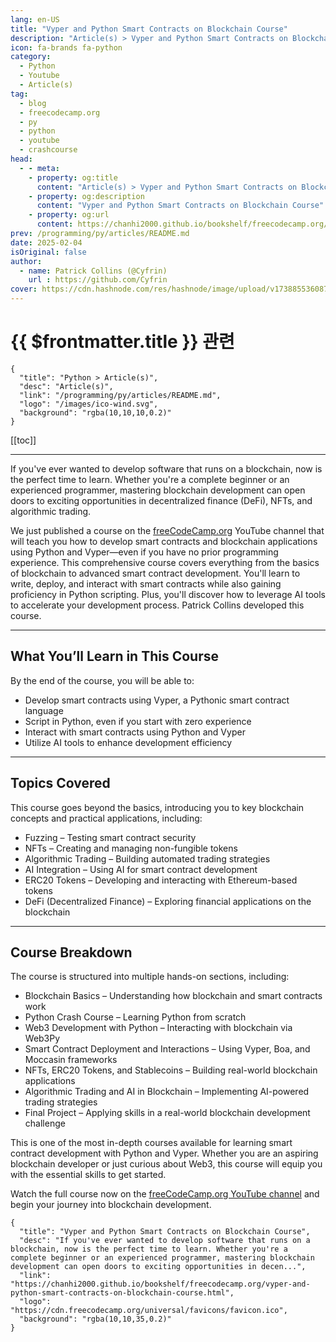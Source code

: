 ```yaml
---
lang: en-US
title: "Vyper and Python Smart Contracts on Blockchain Course"
description: "Article(s) > Vyper and Python Smart Contracts on Blockchain Course"
icon: fa-brands fa-python
category:
  - Python
  - Youtube
  - Article(s)
tag:
  - blog
  - freecodecamp.org
  - py
  - python
  - youtube
  - crashcourse
head:
  - - meta:
    - property: og:title
      content: "Article(s) > Vyper and Python Smart Contracts on Blockchain Course"
    - property: og:description
      content: "Vyper and Python Smart Contracts on Blockchain Course"
    - property: og:url
      content: https://chanhi2000.github.io/bookshelf/freecodecamp.org/vyper-and-python-smart-contracts-on-blockchain-course.html
prev: /programming/py/articles/README.md
date: 2025-02-04
isOriginal: false
author:
  - name: Patrick Collins (@Cyfrin)
    url : https://github.com/Cyfrin
cover: https://cdn.hashnode.com/res/hashnode/image/upload/v1738855360874/ce0b276f-fc25-4bda-bacf-726d1a8d009d.png
---
```


# {{ $frontmatter.title }} 관련

```component VPCard
{
  "title": "Python > Article(s)",
  "desc": "Article(s)",
  "link": "/programming/py/articles/README.md",
  "logo": "/images/ico-wind.svg",
  "background": "rgba(10,10,10,0.2)"
}
```

[[toc]]

---

<SiteInfo
  name="Vyper and Python Smart Contracts on Blockchain Course"
  desc="If you've ever wanted to develop software that runs on a blockchain, now is the perfect time to learn. Whether you're a complete beginner or an experienced programmer, mastering blockchain development can open doors to exciting opportunities in decen..."
  url="https://freecodecamp.org/news/vyper-and-python-smart-contracts-on-blockchain-course"
  logo="https://cdn.freecodecamp.org/universal/favicons/favicon.ico"
  preview="https://cdn.hashnode.com/res/hashnode/image/upload/v1738855360874/ce0b276f-fc25-4bda-bacf-726d1a8d009d.png"/>

If you've ever wanted to develop software that runs on a blockchain, now is the perfect time to learn. Whether you're a complete beginner or an experienced programmer, mastering blockchain development can open doors to exciting opportunities in decentralized finance (DeFi), NFTs, and algorithmic trading.

We just published a course on the [<FontIcon icon="fa-brands fa-free-code-camp"/>freeCodeCamp.org](http://freeCodeCamp.org) YouTube channel that will teach you how to develop smart contracts and blockchain applications using Python and Vyper—even if you have no prior programming experience. This comprehensive course covers everything from the basics of blockchain to advanced smart contract development. You'll learn to write, deploy, and interact with smart contracts while also gaining proficiency in Python scripting. Plus, you'll discover how to leverage AI tools to accelerate your development process. Patrick Collins developed this course.

---

## What You’ll Learn in This Course

By the end of the course, you will be able to:

- Develop smart contracts using Vyper, a Pythonic smart contract language
- Script in Python, even if you start with zero experience
- Interact with smart contracts using Python and Vyper
- Utilize AI tools to enhance development efficiency

---

## Topics Covered

This course goes beyond the basics, introducing you to key blockchain concepts and practical applications, including:

- Fuzzing – Testing smart contract security
- NFTs – Creating and managing non-fungible tokens
- Algorithmic Trading – Building automated trading strategies
- AI Integration – Using AI for smart contract development
- ERC20 Tokens – Developing and interacting with Ethereum-based tokens
- DeFi (Decentralized Finance) – Exploring financial applications on the blockchain

---

## Course Breakdown

The course is structured into multiple hands-on sections, including:

- Blockchain Basics – Understanding how blockchain and smart contracts work
- Python Crash Course – Learning Python from scratch
- Web3 Development with Python – Interacting with blockchain via Web3Py
- Smart Contract Deployment and Interactions – Using Vyper, Boa, and Moccasin frameworks
- NFTs, ERC20 Tokens, and Stablecoins – Building real-world blockchain applications
- Algorithmic Trading and AI in Blockchain – Implementing AI-powered trading strategies
- Final Project – Applying skills in a real-world blockchain development challenge

This is one of the most in-depth courses available for learning smart contract development with Python and Vyper. Whether you are an aspiring blockchain developer or just curious about Web3, this course will equip you with the essential skills to get started.

Watch the full course now on the [<FontIcon icon="fa-brands fa-youtube"/>freeCodeCamp.org YouTube channel](https://youtu.be/nWsLw_1OpE0) and begin your journey into blockchain development.

<VidStack src="youtube/nWsLw_1OpE0" />

<!-- TODO: add ARTICLE CARD -->
```component VPCard
{
  "title": "Vyper and Python Smart Contracts on Blockchain Course",
  "desc": "If you've ever wanted to develop software that runs on a blockchain, now is the perfect time to learn. Whether you're a complete beginner or an experienced programmer, mastering blockchain development can open doors to exciting opportunities in decen...",
  "link": "https://chanhi2000.github.io/bookshelf/freecodecamp.org/vyper-and-python-smart-contracts-on-blockchain-course.html",
  "logo": "https://cdn.freecodecamp.org/universal/favicons/favicon.ico",
  "background": "rgba(10,10,35,0.2)"
}
```

